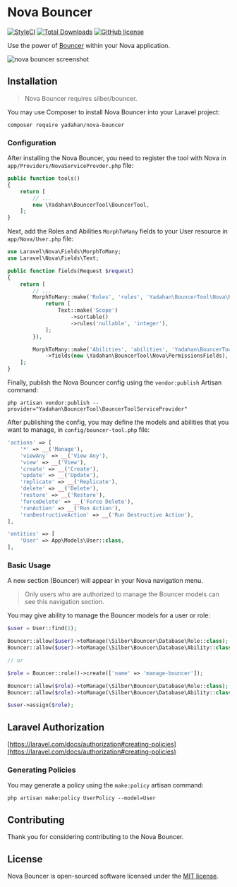 # Nova Bouncer

[![StyleCI](https://styleci.io/repos/152144400/shield?branch=master&style=flat)](https://styleci.io/repos/152144400)
[![Total Downloads](https://poser.pugx.org/yadahan/nova-bouncer/downloads?format=flat)](https://packagist.org/packages/yadahan/nova-bouncer)
[![GitHub license](https://img.shields.io/badge/license-MIT-blue.svg?style=flat)](https://raw.githubusercontent.com/yadahan/nova-bouncer/master/LICENSE)

Use the power of [Bouncer](https://github.com/JosephSilber/bouncer) within your Nova application.

![nova bouncer screenshot](https://raw.githubusercontent.com/yadahan/nova-bouncer/master/screenshot.png)

## Installation

> Nova Bouncer requires silber/bouncer.

You may use Composer to install Nova Bouncer into your Laravel project:

    composer require yadahan/nova-bouncer

### Configuration

After installing the Nova Bouncer, you need to register the tool with Nova in `app/Providers/NovaServiceProvder.php` file:

```php
public function tools()
{
    return [
        // ...
        new \Yadahan\BouncerTool\BouncerTool,
    ];
}
```

Next, add the Roles and Abilities `MorphToMany` fields to your User resource in `app/Nova/User.php` file:

```php
use Laravel\Nova\Fields\MorphToMany;
use Laravel\Nova\Fields\Text;

public function fields(Request $request)
{
    return [
        // ...
        MorphToMany::make('Roles', 'roles', 'Yadahan\BouncerTool\Nova\Role')->fields(function () {
            return [
                Text::make('Scope')
                    ->sortable()
                    ->rules('nullable', 'integer'),
            ];
        }),

        MorphToMany::make('Abilities', 'abilities', 'Yadahan\BouncerTool\Nova\Ability')
            ->fields(new \Yadahan\BouncerTool\Nova\PermissionsFields),
    ];
}
```

Finally, publish the Nova Bouncer config using the `vendor:publish` Artisan command:

    php artisan vendor:publish --provider="Yadahan\BouncerTool\BouncerToolServiceProvider"

After publishing the config, you may define the models and abilities that you want to manage, in `config/bouncer-tool.php` file:

```php
'actions' => [
    '*' => __('Manage'),
    'viewAny' => __('View Any'),
    'view' => __('View'),
    'create' => __('Create'),
    'update' => __('Update'),
    'replicate' => __('Replicate'),
    'delete' => __('Delete'),
    'restore' => __('Restore'),
    'forceDelete' => __('Force Delete'),
    'runAction' => __('Run Action'),
    'runDestructiveAction' => __('Run Destructive Action'),
],

'entities' => [
    'User' => App\Models\User::class,
],
```

### Basic Usage

A new section (Bouncer) will appear in your Nova navigation menu.

> Only users who are authorized to manage the Bouncer models can see this navigation section.

You may give ability to manage the Bouncer models for a user or role:

```php
$user = User::find(1);

Bouncer::allow($user)->toManage(\Silber\Bouncer\Database\Role::class);
Bouncer::allow($user)->toManage(\Silber\Bouncer\Database\Ability::class);

// or

$role = Bouncer::role()->create(['name' => 'manage-bouncer']);

Bouncer::allow($role)->toManage(\Silber\Bouncer\Database\Role::class);
Bouncer::allow($role)->toManage(\Silber\Bouncer\Database\Ability::class);

$user->assign($role);
```

## Laravel Authorization

[https://laravel.com/docs/authorization#creating-policies](https://laravel.com/docs/authorization#creating-policies)

### Generating Policies

You may generate a policy using the `make:policy` artisan command:

    php artisan make:policy UserPolicy --model=User

## Contributing

Thank you for considering contributing to the Nova Bouncer.

## License

Nova Bouncer is open-sourced software licensed under the [MIT license](LICENSE.md).
